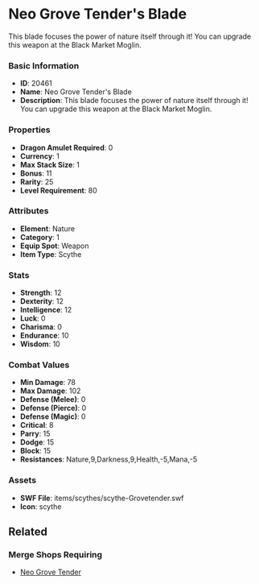 # Neo Grove Tender's Blade

This blade focuses the power of nature itself through it! You can upgrade this weapon at the Black Market Moglin.

### Basic Information

- **ID**: 20461
- **Name**: Neo Grove Tender&#039;s Blade
- **Description**: This blade focuses the power of nature itself through it! You can upgrade this weapon at the Black Market Moglin.

### Properties

- **Dragon Amulet Required**: 0
- **Currency**: 1
- **Max Stack Size**: 1
- **Bonus**: 11
- **Rarity**: 25
- **Level Requirement**: 80

### Attributes

- **Element**: Nature
- **Category**: 1
- **Equip Spot**: Weapon
- **Item Type**: Scythe

### Stats

- **Strength**: 12
- **Dexterity**: 12
- **Intelligence**: 12
- **Luck**: 0
- **Charisma**: 0
- **Endurance**: 10
- **Wisdom**: 10

### Combat Values

- **Min Damage**: 78
- **Max Damage**: 102
- **Defense (Melee)**: 0
- **Defense (Pierce)**: 0
- **Defense (Magic)**: 0
- **Critical**: 8
- **Parry**: 15
- **Dodge**: 15
- **Block**: 15
- **Resistances**: Nature,9,Darkness,9,Health,-5,Mana,-5

### Assets

- **SWF File**: items/scythes/scythe-Grovetender.swf
- **Icon**: scythe

## Related

### Merge Shops Requiring

- [Neo Grove Tender](../merge-shops/356-neo-grove-tender.md)

